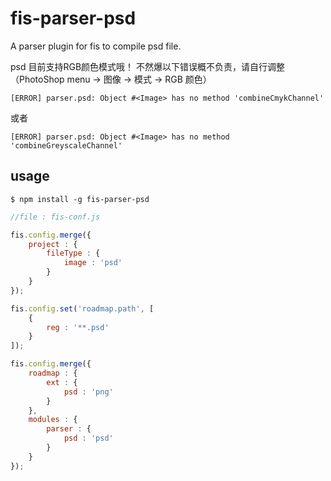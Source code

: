 fis-parser-psd
==================

A parser plugin for fis to compile psd file.

psd 目前支持RGB颜色模式哦！
不然爆以下错误概不负责，请自行调整（PhotoShop menu -> 图像 -> 模式 -> RGB 颜色）
```
[ERROR] parser.psd: Object #<Image> has no method 'combineCmykChannel'
```
或者
```
[ERROR] parser.psd: Object #<Image> has no method 'combineGreyscaleChannel'
```


## usage

    $ npm install -g fis-parser-psd


```javascript
//file : fis-conf.js

fis.config.merge({
    project : {
        fileType : {
            image : 'psd'
        }
    }
});

fis.config.set('roadmap.path', [
    {
        reg : '**.psd'
    }
]);

fis.config.merge({
    roadmap : {
        ext : {
            psd : 'png'
        }
    },
    modules : {
        parser : {
            psd : 'psd'
        }
    }
});

```
